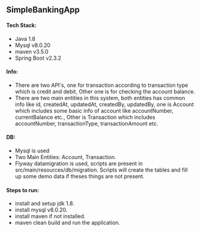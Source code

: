 ## SimpleBankingApp

#### Tech Stack:
- Java 1.8
- Mysql v8.0.20
- maven v3.5.0 
- Spring Boot v2.3.2

#### Info:
- There are two API's, one for transaction according to transaction type which is credit and debit, Other one is for checking the account balance. 
- There are two main entities in this system, both entities has common info like id, createdAt, updatedAt, createdBy, updatedBy, one is Account which includes some basic info of account like accountNumber, currentBalance etc., Other is Transaction which includes accountNumber, transactionType, transactionAmount etc.

#### DB:
- Mysql is used
- Two Main Entities: Account, Transaction.
- Flyway datamigration is used, scripts are present in src/main/resources/db/migration. Scripts will create the tables and fill up some demo data if theses things are not present.

#### Steps to run:
- install and setup jdk 1.8.
- install mysql v8.0.20.
- install maven if not installed.
- maven clean build and run the application.